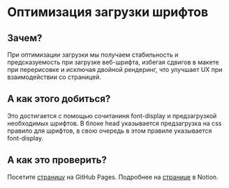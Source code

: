 # Оптимизация загрузки шрифтов

## Зачем? 
При оптимизации загрузки мы получаем стабильность и предсказуемость при загрузке веб-шрифта, избегая сдвигов в макете при перерисовке и исключая двойной рендеринг, что улучшает UX при взаимодействии со страницей.

## А как этого добиться?
Это достигается с помощью сочитаниня font-display и предзагрузкой необходимых шрифтов.
В блоке head указывается предзагрузка на css правило для шрифтов, в свою очередь в этом правиле указывается font-display.


## А как это проверить?
Посетите [страницу](https://oddyhater.github.io/font-practice) на GitHub Pages.
Подробнее на [странице](https://political-path-131.notion.site/Font-optimization-guide-ec1c71b52b7745f7a7be56bce948b929) в Notion.
